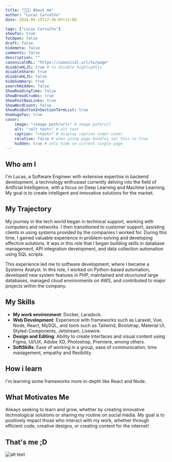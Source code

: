 ```yaml
---
title: "👨🏻‍💻 About me"
author: "Lucas Carvalho"
date: 2024-09-15T17:36:07+12:00

tags: ["Lucas Carvalho"]
showToc: true
TocOpen: false
draft: false
hidemeta: false
comments: false
description: ""
canonicalURL: "https://canonical.url/to/page"
disableHLJS: true # to disable highlightjs
disableShare: true
disableHLJS: false
hideSummary: true
searchHidden: false
ShowReadingTime: false
ShowBreadCrumbs: true
ShowPostNavLinks: true
ShowWordCount: false
ShowRssButtonInSectionTermList: true
UseHugoToc: true
cover:
    image: "<image path/url>" # image path/url
    alt: "<alt text>" # alt text
    caption: "<text>" # display caption under cover
    relative: false # when using page bundles set this to true
    hidden: true # only hide on current single page
---
```


## Who am I


I'm Lucas, a Software Engineer with extensive expertise in backend development, a technology enthusiast currently delving into the field of Artificial Intelligence, with a focus on Deep Learning and Machine Learning. My goal is to create intelligent and innovative solutions for the market.

## My Trajectory
My journey in the tech world began in technical support, working with computers and networks. I then transitioned to customer support, assisting clients in using systems provided by the companies I worked for. During this time, I gained valuable experience in problem-solving and developing effective solutions. It was in this role that I began building skills in database management, API integration development, and data collection automation using SQL scripts.

This experience led me to software development, where I became a Systems Analyst. In this role, I worked on Python-based automation, developed new system features in PHP, maintained and structured large databases, managed cloud environments on AWS, and contributed to major projects within the company.

## My Skills

* **My work environment**: Docker, Laradock.
* **Web Development**: Experience with frameworks such as Laravel, Vue, Node, React, MySQL, and tools such as Tailwind, Bootstrap, Material UI, Styled-Components, Jetstream, Livewire.
* **Design and Editing**: Ability to create interfaces and visual content using Figma, UI/UX, Adobe XD, Photoshop, Premiere, among others.
* **SoftSkills**: Ease of working in a group, ease of communication, time management, empathy and flexibility.

## How i learn

I'm learning some frameworks more in-depth like React and Node.

## What Motivates Me
Always seeking to learn and grow, whether by creating innovative technological solutions or sharing my routine on social media. My goal is to positively impact those who interact with my work, whether through efficient code, creative designs, or creating content for the internet!

## That's me ;D
![alt text](https://i.imgur.com/PJH4VKF.jpg)